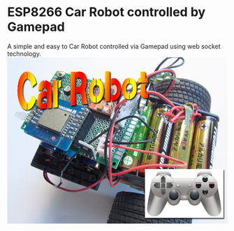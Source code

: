 # ESP8266 Car Robot controlled by Gamepad
A simple and easy to Car Robot controlled via Gamepad using web socket technology.
![](images/carrobot-cover.png "Car Robot")
